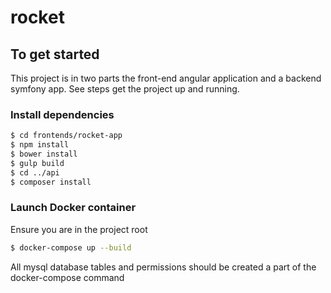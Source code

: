 # rocket

## To get started
This project is in two parts the front-end angular application and a backend symfony app. See steps get the project up and running.
### Install dependencies
```sh
$ cd frontends/rocket-app
$ npm install
$ bower install
$ gulp build
$ cd ../api
$ composer install
```
### Launch Docker container
Ensure you are in the project root
```sh
$ docker-compose up --build
```
All mysql database tables and permissions should be created a part of the docker-compose command
